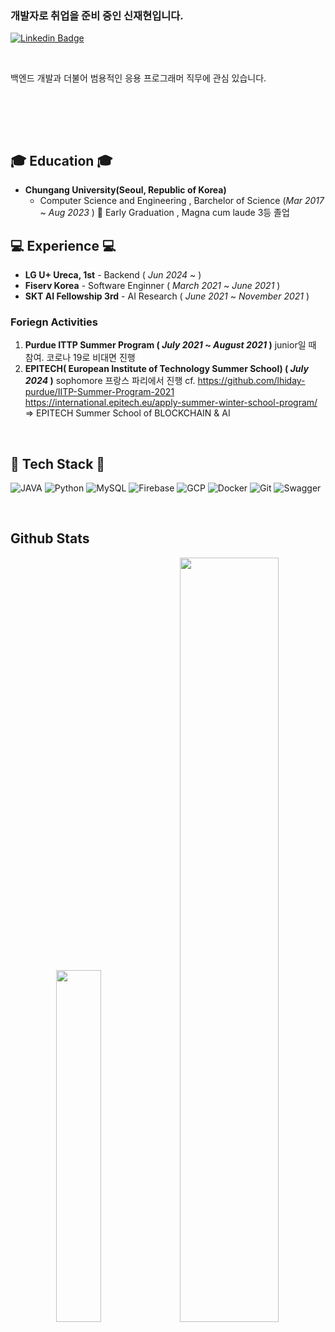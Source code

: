 ### 개발자로 취업을 준비 중인 신재현입니다.  

[![Linkedin Badge](https://img.shields.io/badge/-LinkedIn-blue?style=for-the-badge&logo=Linkedin&logoColor=white&link=https://www.linkedin.com/in/%EC%8A%B9%ED%9B%88-%EC%9D%B4-929a2a216/)](https://www.linkedin.com/in/jaehyunshin/)

<br>

 백엔드 개발과 더불어 범용적인 응용 프로그래머 직무에 관심 있습니다. 

<br/>

<br><br>

## 🎓 Education 🎓
- **Chungang University(Seoul, Republic of Korea)**
   - Computer Science and Engineering , Barchelor of Science (*Mar 2017* ~ *Aug 2023* )
    👋 Early Graduation , Magna cum laude 3등 졸업

## 💻 Experience 💻   
- **LG U+ Ureca, 1st** - Backend ( *Jun 2024* ~ )
- **Fiserv Korea** - Software Enginner ( *March 2021* ~ *June 2021* )
- **SKT AI Fellowship 3rd** - AI Research ( *June 2021* ~ *November 2021* )
  
 ### Foriegn Activities 
 1) **Purdue ITTP Summer Program ( *July 2021* ~ *August 2021*  )** junior일 때 참여. 코로나 19로 비대면 진행 
 2) **EPITECH( European Institute of Technology Summer School)  ( *July 2024*  )** sophomore 프랑스 파리에서 진행
  cf. https://github.com/lhiday-purdue/IITP-Summer-Program-2021
      https://international.epitech.eu/apply-summer-winter-school-program/ => EPITECH Summer School of BLOCKCHAIN & AI
<br/>

## 📌 Tech Stack 📌 
![JAVA](https://img.shields.io/badge/Java-ED8B00?style=for-the-badge&logo=openjdk&logoColor=white)
![Python](https://img.shields.io/badge/Python-3776AB?style=for-the-badge&logo=python&logoColor=white)
![MySQL](https://img.shields.io/badge/MySQL-4479A1?style=for-the-badge&logo=mysql&logoColor=white)
![Firebase](https://img.shields.io/badge/Firebase-FFCA28?style=for-the-badge&logo=Firebase&logoColor=white)
![GCP](https://img.shields.io/badge/Google_Cloud-4285F4?style=for-the-badge&logo=google-cloud&logoColor=white
)
![Docker](https://img.shields.io/badge/docker-2496ED?style=for-the-badge&logo=docker&logoColor=white)
![Git](https://img.shields.io/badge/GIT-F05032?style=for-the-badge&logo=git&logoColor=white)
![Swagger](https://img.shields.io/badge/-Swagger-85EA2D?style=for-the-badge&logo=swagger&logoColor=white)

<br/>

## Github Stats  

<div align="center">
<img src="https://github-readme-stats.vercel.app/api/top-langs/?username=skwent77&layout=donut&show_icons=true&count_private=true" width=38% />
<img src="https://github-readme-stats.vercel.app/api?username=skwent77&show_icons=true&count_private=true" width=56% /></div>


<!--
<dic style="display: flex; justify-content: center;">
<table><tr><td valign="top" width="50%">

<img src="https://github-readme-stats.vercel.app/api?username=lsh981127&show_icons=true&count_private=true&hide_border=true" align="left" style="width: 100%" />

</td><td valign="top" width="50%">

<img src="https://github-readme-stats.vercel.app/api/top-langs/?username=lsh981127&hide_border=true&layout=compact" align="right" style="width: 100%" />

</td></tr></table>  
</dic>

<-->

<!--
![Anurag's GitHub stats](https://github-readme-stats.vercel.app/api?username=lsh981127&show_icons=true&include_all_commits=true)


![Top Langs](https://github-readme-stats.vercel.app/api/top-langs/?username=lsh981127&layout=compact)
-->
